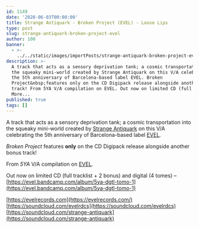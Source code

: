 ```yaml
---
id: 1149
date: '2020-06-03T00:00:00'
title: Strange Antiquark - Broken Project (EVEL) - Loose Lips
type: post
slug: strange-antiquark-broken-project-evel
author: 100
banner:
  - >-
    ../../static/images/importPosts/strange-antiquark-broken-project-evel/image1149.jpeg
description: >-
  A track that acts as a sensory deprivation tank; a cosmic transportation into
  the squeaky mini-world created by Strange Antiquark on this V/A celebrating
  the 5th anniversary of Barcelona-based label EVEL. Broken
  Project&nbsp;features only on the CD Digipack release alongside another bonus
  track! From 5YA V/A compilation on EVEL. Out now on limited CD (full [...]Read
  More...
published: true
tags: []
---
```

A track that acts as a sensory deprivation tank; a cosmic transportation into the squeaky mini-world created by [Strange Antiquark](https://soundcloud.com/strange-antiquark) on this V/A celebrating the 5th anniversary of Barcelona-based label [EVEL](https://evelrecords.com).

_Broken Project_ features **only** on the CD Digipack release alongside another bonus track!

From _5YA_ V/A compilation on [EVEL](https://evelrecords.com/).

Out now on limited CD (full tracklist + 2 bonus) and digital (4 tomes) – [](https://evel.bandcamp.com/album/5ya-dgtl-tomo-1)[https://evel.bandcamp.com/album/5ya-dgtl-tomo-1](https://evel.bandcamp.com/album/5ya-dgtl-tomo-1)

[https://evelrecords.com](https://evelrecords.com/)  
[https://soundcloud.com/evelrdcs](https://soundcloud.com/evelrdcs)  
[](https://soundcloud.com/strange-antiquark)[https://soundcloud.com/strange-antiquark](https://soundcloud.com/strange-antiquark)